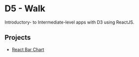 # D5 - Walk

Introductory- to Intermediate-level apps with D3 using ReactJS.


## Projects
* [React Bar Chart](https://github.com/ziggysauce/d5/tree/master/walk/react-bar-chart)  